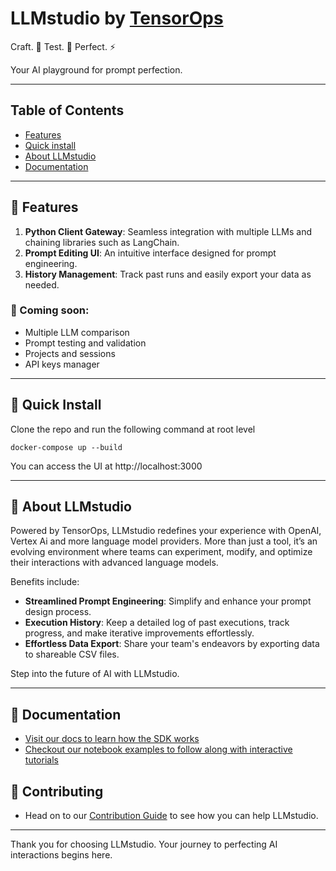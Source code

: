 # LLMstudio by [TensorOps](http://tensorops.ai "TensorOps")

Craft. 🧠 Test. 🤖 Perfect. ⚡️

Your AI playground for prompt perfection.

---

## Table of Contents

- [Features](#features)
- [Quick install](#quick-install)
- [About LLMstudio](#about-llm-studio)
- [Documentation](#documentation)

---

## 🌟 Features

1. **Python Client Gateway**: Seamless integration with multiple LLMs and chaining libraries such as LangChain.
2. **Prompt Editing UI**: An intuitive interface designed for prompt engineering.
3. **History Management**: Track past runs and easily export your data as needed.

### 👀 Coming soon:

- Multiple LLM comparison
- Prompt testing and validation
- Projects and sessions
- API keys manager

---

## 🚀 Quick Install

Clone the repo and run the following command at root level

```
docker-compose up --build
```

You can access the UI at http://localhost:3000

---

## 🤔 About LLMstudio

Powered by TensorOps, LLMstudio redefines your experience with OpenAI, Vertex Ai and more language model providers. More than just a tool, it’s an evolving environment where teams can experiment, modify, and optimize their interactions with advanced language models.

Benefits include:

- **Streamlined Prompt Engineering**: Simplify and enhance your prompt design process.
- **Execution History**: Keep a detailed log of past executions, track progress, and make iterative improvements effortlessly.
- **Effortless Data Export**: Share your team's endeavors by exporting data to shareable CSV files.

Step into the future of AI with LLMstudio.

---

## 📖 Documentation

- [Visit our docs to learn how the SDK works](https://docs.llmstudio.ai)
- [Checkout our notebook examples to follow along with interactive tutorials](https://github.com/TensorOpsAI/LLMstudio/tree/main/examples)

## 📖 Contributing

- Head on to our [Contribution Guide](https://github.com/TensorOpsAI/LLMstudio/tree/main/CONTRIBUTING.md) to see how you can help LLMstudio.

---

Thank you for choosing LLMstudio. Your journey to perfecting AI interactions begins here.
